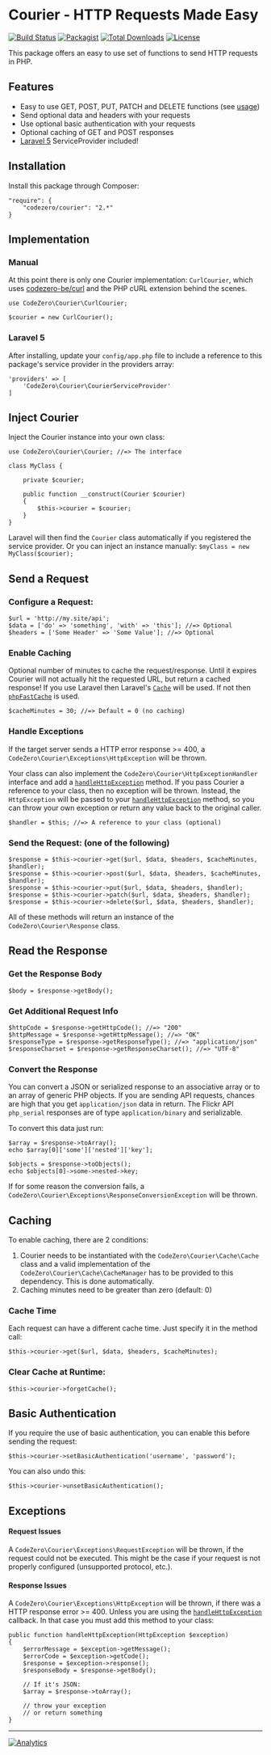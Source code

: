 # Courier - HTTP Requests Made Easy

[![Build Status](https://img.shields.io/travis/codezero-be/courier.svg?branch=master)](https://travis-ci.org/codezero-be/courier)
[![Packagist](https://img.shields.io/packagist/v/codezero/courier.svg)](https://packagist.org/packages/codezero/courier)
[![Total Downloads](https://img.shields.io/packagist/dt/codezero/courier.svg)](https://packagist.org/packages/codezero/courier)
[![License](https://img.shields.io/packagist/l/codezero/courier.svg)](https://packagist.org/packages/codezero/courier)

This package offers an easy to use set of functions to send HTTP requests in PHP.

## Features

- Easy to use GET, POST, PUT, PATCH and DELETE functions (see [usage](#usage))
- Send optional data and headers with your requests
- Use optional basic authentication with your requests
- Optional caching of GET and POST responses
- [Laravel 5](http://www.laravel.com/ "Laravel") ServiceProvider included!

## Installation

Install this package through Composer:

    "require": {
    	"codezero/courier": "2.*"
    }

## Implementation

### Manual

At this point there is only one Courier implementation: `CurlCourier`, which uses [codezero-be/curl](https://github.com/codezero-be/curl "codezero-be/curl") and the PHP cURL extension behind the scenes.

    use CodeZero\Courier\CurlCourier;

    $courier = new CurlCourier();

### Laravel 5

After installing, update your `config/app.php` file to include a reference to this package's service provider in the providers array:

    'providers' => [
	    'CodeZero\Courier\CourierServiceProvider'
    ]

## Inject Courier

Inject the Courier instance into your own class:

    use CodeZero\Courier\Courier; //=> The interface

    class MyClass {

	    private $courier;
	
	    public function __construct(Courier $courier)
	    {
	        $this->courier = $courier;
	    }
    }

Laravel will then find the `Courier` class automatically if you registered the service provider.
Or you can inject an instance manually: `$myClass = new MyClass($courier);`

## Send a Request

### Configure a Request:

	$url = 'http://my.site/api';
    $data = ['do' => 'something', 'with' => 'this']; //=> Optional
    $headers = ['Some Header' => 'Some Value']; //=> Optional

### Enable Caching

Optional number of minutes to cache the request/response. Until it expires Courier will not actually hit the requested URL, but return a cached response! If you use Laravel then Laravel's [`Cache`](http://laravel.com/docs/5.0/cache) will be used. If not then [`phpFastCache`](https://github.com/khoaofgod/phpfastcache) is used.

	$cacheMinutes = 30; //=> Default = 0 (no caching)

### Handle Exceptions

If the target server sends a HTTP error response >= 400, a `CodeZero\Courier\Exceptions\HttpException` will be thrown.

Your class can also implement the `CodeZero\Courier\HttpExceptionHandler` interface and add a [`handleHttpException`](#response-issues) method. If you pass Courier a reference to your class, then no exception will be thrown. Instead, the `HttpException` will be passed to your [`handleHttpException`](#response-issues) method, so you can throw your own exception or return any value back to the original caller.

	$handler = $this; //=> A reference to your class (optional)

### Send the Request: (one of the following)

	$response = $this->courier->get($url, $data, $headers, $cacheMinutes, $handler);
	$response = $this->courier->post($url, $data, $headers, $cacheMinutes, $handler);
	$response = $this->courier->put($url, $data, $headers, $handler);
	$response = $this->courier->patch($url, $data, $headers, $handler);
	$response = $this->courier->delete($url, $data, $headers, $handler);

All of these methods will return an instance of the `CodeZero\Courier\Response` class.

## Read the Response

### Get the Response Body

	$body = $response->getBody();

### Get Additional Request Info

	$httpCode = $response->getHttpCode(); //=> "200"
	$httpMessage = $response->getHttpMessage(); //=> "OK"
	$responseType = $response->getResponseType(); //=> "application/json"
	$responseCharset = $response->getResponseCharset(); //=> "UTF-8" 

### Convert the Response

You can convert a JSON or serialized response to an associative array or to an array of generic PHP objects. If you are sending API requests, chances are high that you get `application/json` data in return. The Flickr API `php_serial` responses are of type `application/binary` and serializable.

To convert this data just run:

	$array = $response->toArray();
    echo $array[0]['some']['nested']['key'];

	$objects = $response->toObjects();
    echo $objects[0]->some->nested->key;

If for some reason the conversion fails, a `CodeZero\Courier\Exceptions\ResponseConversionException` will be thrown.

## Caching

To enable caching, there are 2 conditions:

1. Courier needs to be instantiated with the `CodeZero\Courier\Cache\Cache` class and a valid implementation of the `CodeZero\Courier\Cache\CacheManager` has to be provided to this dependency. This is done automatically.
2. Caching minutes need to be greater than zero (default: 0)

### Cache Time

Each request can have a different cache time. Just specify it in the method call: 

	$this->courier->get($url, $data, $headers, $cacheMinutes); 

### Clear Cache at Runtime:

	$this->courier->forgetCache();

## Basic Authentication

If you require the use of basic authentication, you can enable this before sending the request:

	$this->courier->setBasicAuthentication('username', 'password');

You can also undo this:

	$this->courier->unsetBasicAuthentication();

## Exceptions

#### Request Issues

A `CodeZero\Courier\Exceptions\RequestException` will be thrown, if  the request could not be executed. This might be the case if your request is not properly configured (unsupported protocol, etc.).

#### Response Issues

A `CodeZero\Courier\Exceptions\HttpException` will be thrown, if there was a HTTP response error >= 400. Unless you are using the [`handleHttpException`](#handle-exceptions) callback. In that case you must add this method to your class:

    public function handleHttpException(HttpException $exception)
    {
        $errorMessage = $exception->getMessage();
        $errorCode = $exception->getCode();
        $response = $exception->response();
        $responseBody = $response->getBody();

        // If it's JSON:
        $array = $response->toArray();

        // throw your exception
        // or return something
    }

---
[![Analytics](https://ga-beacon.appspot.com/UA-58876018-1/codezero-be/courier)](https://github.com/igrigorik/ga-beacon)